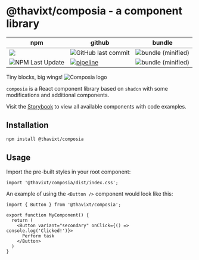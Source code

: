# @thavixt/composia - a component library

| npm | github | bundle |
| --- | --- | --- |
| [![](https://img.shields.io/npm/v/@thavixt/composia?label=latest)](https://www.npmjs.com/package/@thavixt/composia) | ![GitHub last commit](https://img.shields.io/github/last-commit/thavixt/composia) | ![bundle (minified)](https://img.shields.io/bundlephobia/min/@thavixt/composia) |
| ![NPM Last Update](https://img.shields.io/npm/last-update/%40thavixt%2Fcomposia) | [![pipeline](https://github.com/thavixt/composia/actions/workflows/build.yml/badge.svg)](https://github.com/thavixt/composia/actions/workflows/build.yml) | ![bundle (minified)](https://img.shields.io/bundlephobia/minzip/@thavixt/composia) |
<!-- > @todo: analyze (and reduce) bundle size: https://bundlephobia.com/package/@thavixt/composia -->

Tiny blocks, big wings!
![Composia logo](https://composia.komlosidev.net/composia.svg)
<!-- [Composia credula](https://en.wikipedia.org/wiki/Composia) is a tiger moth of the family Erebidae first described in 1775. -->
`composia` is a React component library based on `shadcn` with some modifications and additional components.

Visit the [Storybook](https://composia.komlosidev.net/) to view all available components with code examples.

## Installation

```bash
npm install @thavixt/composia
```

## Usage

Import the pre-built styles in your root component:

```tsx
import '@thavixt/composia/dist/index.css';
```

An example of using the `<Button />` component would look like this:

```tsx
import { Button } from '@thavixt/composia';

export function MyComponent() {
  return (
    <Button variant="secondary" onClick={() => console.log('Clicked!')}>
      Perform task
    </Button>
  )
}
```
